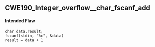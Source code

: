 ## CWE190_Integer_overflow__char_fscanf_add

#### Intended Flaw
```
char data,result;
fscanf(stdin, "%c", &data)
result = data + 1
```


